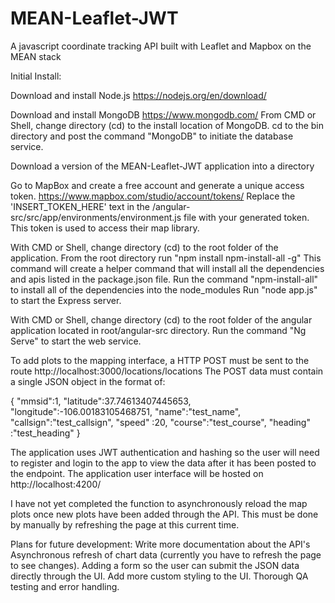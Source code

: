 # MEAN-Leaflet-JWT
A javascript coordinate tracking API built with Leaflet and Mapbox on the MEAN stack

Initial Install:

Download and install Node.js
https://nodejs.org/en/download/

Download and install MongoDB
https://www.mongodb.com/
From CMD or Shell, change directory (cd) to the install location of MongoDB.
cd to the bin directory and post the command "MongoDB" to initiate the database service.

Download a version of the MEAN-Leaflet-JWT application into a directory

Go to MapBox and create a free account and generate a unique access token.
https://www.mapbox.com/studio/account/tokens/
Replace the 'INSERT_TOKEN_HERE' text in the /angular-src/src/app/environments/environment.js file with your generated token.
This token is used to access their map library.


With CMD or Shell, change directory (cd) to the root folder of the application.
From the root directory run "npm install npm-install-all -g"
This command will create a helper command that will install all the dependencies and apis listed in the package.json file.
Run the command "npm-install-all" to install all of the dependencies into the node_modules
Run "node app.js" to start the Express server.

With CMD or Shell, change directory (cd) to the root folder of the angular application located in root/angular-src directory.
Run the command "Ng Serve" to start the web service.

To add plots to the mapping interface, a HTTP POST must be sent to the route http://localhost:3000/locations/locations
The POST data must contain a single JSON object in the format of:

{
    "mmsid":1,
    "latitude":37.74613407445653,
    "longitude":-106.00183105468751,
    "name":"test_name",
    "callsign":"test_callsign",
    "speed" :20,
    "course":"test_course",
    "heading" :"test_heading"
}

The application uses JWT authentication and hashing so the user will need to register and login to the app to view the data after it has been posted to the endpoint.
The application user interface will be hosted on http://localhost:4200/

I have not yet completed the function to asynchronously reload the map plots once new plots have been added through the API.
This must be done by manually by refreshing the page at this current time.


Plans for future development:
Write more documentation about the API's
Asynchronous refresh of chart data (currently you have to refresh the page to see changes).
Adding a form so the user can submit the JSON data directly through the UI.
Add more custom styling to the UI.
Thorough QA testing and error handling.
